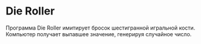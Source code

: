 # Die Roller
  Программа Die Roller имитирует бросок шестигранной игральной кости. Компьютер получает выпавшее значение, генерируя случайное число.
